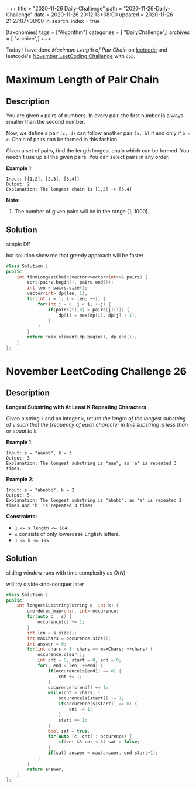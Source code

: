 +++
title = "2020-11-26 Daily-Challenge"
path = "2020-11-26-Daily-Challenge"
date = 2020-11-26 20:12:13+08:00
updated = 2020-11-26 21:27:07+08:00
in_search_index = true

[taxonomies]
tags = ["Algorithm"]
categories = [ "DailyChallenge",]
archives = [ "archive",]
+++

Today I have done *Maximum Length of Pair Chain* on [leetcode](https://leetcode.com/problems/maximum-length-of-pair-chain/) and leetcode's [November LeetCoding Challenge](https://leetcode.com/explore/challenge/card/november-leetcoding-challenge/567/week-4-november-22nd-november-28th/3544/) with `cpp`.

<!-- more -->

# Maximum Length of Pair Chain

## Description

You are given `n` pairs of numbers. In every pair, the first number is always smaller than the second number.

Now, we define a pair `(c, d)` can follow another pair `(a, b)` if and only if `b < c`. Chain of pairs can be formed in this fashion.

Given a set of pairs, find the length longest chain which can be formed. You needn't use up all the given pairs. You can select pairs in any order.

**Example 1:**

```
Input: [[1,2], [2,3], [3,4]]
Output: 2
Explanation: The longest chain is [1,2] -> [3,4]
```

**Note:**

1. The number of given pairs will be in the range [1, 1000].

## Solution

simple DP

but solution show me that greedy approach will be faster

``` cpp
class Solution {
public:
    int findLongestChain(vector<vector<int>>& pairs) {
        sort(pairs.begin(), pairs.end());
        int len = pairs.size();
        vector<int> dp(len, 1);
        for(int i = 1; i < len; ++i) {
            for(int j = 0; j < i; ++j) {
                if(pairs[i][0] > pairs[j][1]) {
                    dp[i] = max(dp[i], dp[j] + 1); 
                }
            }
        }
        return *max_element(dp.begin(), dp.end());
    }
};
```

# November LeetCoding Challenge 26

## Description

**Longest Substring with At Least K Repeating Characters**

Given a string `s` and an integer `k`, return *the length of the longest substring of* `s` *such that the frequency of each character in this substring is less than or equal to* `k`.

**Example 1:**

```
Input: s = "aaabb", k = 3
Output: 3
Explanation: The longest substring is "aaa", as 'a' is repeated 3 times.
```

**Example 2:**

```
Input: s = "ababbc", k = 2
Output: 5
Explanation: The longest substring is "ababb", as 'a' is repeated 2 times and 'b' is repeated 3 times.
```

**Constraints:**

- `1 <= s.length <= 104`
- `s` consists of only lowercase English letters.
- `1 <= k <= 105`

## Solution

sliding window runs with time complexity as $O(N)$

will try divide-and-conquer later

``` cpp
class Solution {
public:
    int longestSubstring(string s, int k) {
        unordered_map<char, int> occurence;
        for(auto c : s) {
            occurence[c] += 1;
        }
        int len = s.size();
        int maxChars = occurence.size();
        int answer = 0;
        for(int chars = 1; chars <= maxChars; ++chars) {
            occurence.clear();
            int cnt = 0, start = 0, end = 0;
            for(; end < len; ++end) {
                if(occurence[s[end]] == 0) {
                    cnt += 1;
                }
                occurence[s[end]] += 1;
                while(cnt > chars) {
                    occurence[s[start]] -= 1;
                    if(occurence[s[start]] == 0) {
                        cnt -= 1;
                    }
                    start += 1;
                }
                bool sat = true;
                for(auto [c, cnt] : occurence) {
                    if(cnt && cnt < k) sat = false;
                }
                if(sat) answer = max(answer, end-start+1);
            }
        }
        return answer;
    }
};
```